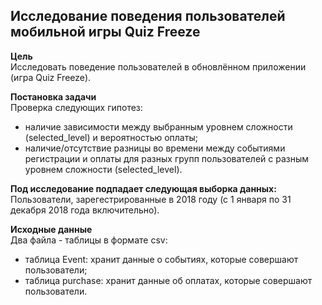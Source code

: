 ## Исследование поведения пользователей мобильной игры Quiz Freeze

**Цель**<br>
Исследовать поведение пользователей в обновлённом приложении (игра Quiz Freeze).

**Постановка задачи**<br>
Проверка следующих гипотез:
- наличие зависимости между выбранным уровнем сложности (selected_level) и вероятностью оплаты;
- наличие/отсутствие разницы во времени между событиями регистрации и оплаты для разных групп пользователей с разным уровнем сложности (selected_level).

**Под исследование подпадает следующая выборка данных:**<br>
Пользователи, зарегестрированные в 2018 году (с 1 января по 31 декабря 2018 года включительно).

**Исходные данные**<br>
Два файла - таблицы в формате csv:
- таблица Event: хранит данные о событиях, которые совершают пользователи;
- таблица purchase: хранит данные об оплатах, которые совершают пользователи.

